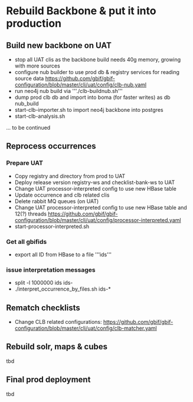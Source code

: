 # Rebuild Backbone & put it into production

## Build new backbone on UAT
 - stop all UAT clis as the backbone build needs 40g memory, growing with more sources
 - configure nub builder to use prod db & registry services for reading source data https://github.com/gbif/gbif-configuration/blob/master/cli/uat/config/clb-nub.yaml
 - run neo4j nub build via '''./clb-buildnub.sh'''
 - dump prod clb db and import into boma (for faster writes) as db nub_build
 - start-clb-importer.sh to import neo4j backbone into postgres
 - start-clb-analysis.sh

... to be continued

## Reprocess occurrences

### Prepare UAT
 - Copy registry and directory from prod to UAT
 - Deploy release version registry-ws and checklist-bank-ws to UAT
 - Change UAT processor-interpreted config to use new HBase table
 - Update occurrence and clb related clis
 - Delete rabbit MQ queues (on UAT)
 - Change UAT processor-interpreted config to use new HBase table and 12(?) threads
 https://github.com/gbif/gbif-configuration/blob/master/cli/uat/config/processor-interpreted.yaml
 - start-processor-interpreted.sh

### Get all gbifids
 - export all ID from HBase to a file '''ids'''

### issue interpretation messages
 - split -l 1000000 ids ids-
 - ./interpret_occurrence_by_files.sh ids-*
 
## Rematch checklists
 - Change CLB related configurations:
https://github.com/gbif/gbif-configuration/blob/master/cli/uat/config/clb-matcher.yaml

## Rebuild solr, maps & cubes
tbd

## Final prod deployment
tbd

